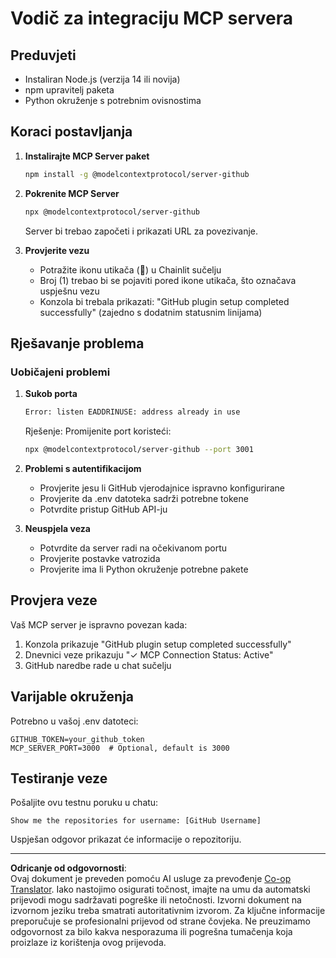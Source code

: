 <!--
CO_OP_TRANSLATOR_METADATA:
{
  "original_hash": "c4be907703b836d1a1c360db20da4de9",
  "translation_date": "2025-08-30T10:43:10+00:00",
  "source_file": "11-agentic-protocols/code_samples/github-mcp/MCP_SETUP.md",
  "language_code": "hr"
}
-->
# Vodič za integraciju MCP servera

## Preduvjeti
- Instaliran Node.js (verzija 14 ili novija)
- npm upravitelj paketa
- Python okruženje s potrebnim ovisnostima

## Koraci postavljanja

1. **Instalirajte MCP Server paket**
   ```bash
   npm install -g @modelcontextprotocol/server-github
   ```

2. **Pokrenite MCP Server**
   ```bash
   npx @modelcontextprotocol/server-github
   ```  
   Server bi trebao započeti i prikazati URL za povezivanje.

3. **Provjerite vezu**
   - Potražite ikonu utikača (🔌) u Chainlit sučelju
   - Broj (1) trebao bi se pojaviti pored ikone utikača, što označava uspješnu vezu
   - Konzola bi trebala prikazati: "GitHub plugin setup completed successfully" (zajedno s dodatnim statusnim linijama)

## Rješavanje problema

### Uobičajeni problemi

1. **Sukob porta**
   ```bash
   Error: listen EADDRINUSE: address already in use
   ```  
   Rješenje: Promijenite port koristeći:  
   ```bash
   npx @modelcontextprotocol/server-github --port 3001
   ```

2. **Problemi s autentifikacijom**
   - Provjerite jesu li GitHub vjerodajnice ispravno konfigurirane
   - Provjerite da .env datoteka sadrži potrebne tokene
   - Potvrdite pristup GitHub API-ju

3. **Neuspjela veza**
   - Potvrdite da server radi na očekivanom portu
   - Provjerite postavke vatrozida
   - Provjerite ima li Python okruženje potrebne pakete

## Provjera veze

Vaš MCP server je ispravno povezan kada:
1. Konzola prikazuje "GitHub plugin setup completed successfully"
2. Dnevnici veze prikazuju "✓ MCP Connection Status: Active"
3. GitHub naredbe rade u chat sučelju

## Varijable okruženja

Potrebno u vašoj .env datoteci:
```
GITHUB_TOKEN=your_github_token
MCP_SERVER_PORT=3000  # Optional, default is 3000
```

## Testiranje veze

Pošaljite ovu testnu poruku u chatu:
```
Show me the repositories for username: [GitHub Username]
```  
Uspješan odgovor prikazat će informacije o repozitoriju.

---

**Odricanje od odgovornosti**:  
Ovaj dokument je preveden pomoću AI usluge za prevođenje [Co-op Translator](https://github.com/Azure/co-op-translator). Iako nastojimo osigurati točnost, imajte na umu da automatski prijevodi mogu sadržavati pogreške ili netočnosti. Izvorni dokument na izvornom jeziku treba smatrati autoritativnim izvorom. Za ključne informacije preporučuje se profesionalni prijevod od strane čovjeka. Ne preuzimamo odgovornost za bilo kakva nesporazuma ili pogrešna tumačenja koja proizlaze iz korištenja ovog prijevoda.